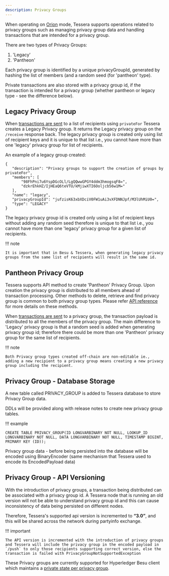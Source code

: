 ```yaml
---
description: Privacy Groups
---
```



When operating on [Orion](../HowTo/Configure/Tessera.md#Orion-Mode) mode, Tessera supports operations related to privacy groups such as managing privacy group data and handling transactions that are intended for a privacy group.

There are two types of Privacy Groups:

1) 'Legacy'
2) 'Pantheon' 

Each privacy group is identified by a unique privacyGroupId, generated by hashing the list of members (and a random seed (for 'pantheon' type).

Private transactions are also stored with a privacy group id, if the transaction is intended for a privacy group (whether pantheon or legacy type - see the difference below).

## Legacy Privacy Group

  When [transactions are sent](https://consensys.github.io/tessera/#operation/encryptStoreAndSendJson) to a list of recipients using `privateFor` Tessera creates a Legacy Privacy group. It returns the Legacy privacy group on the `/receive` response back. The legacy privacy group is created only using list of recipient keys and it is unique to that list i.e., you cannot have more than one 'legacy' privacy group for list of recipients.

An example of a legacy group created:

   ```
   {
      "description": "Privacy groups to support the creation of groups by privateFor",
      "members": [
          "98FhPni7u6YspDGcOLl/LgQQwwGPGY4ddm3hmogsqF8=",
          "dzkrEhkHZ/IjHEaQ6teVTU/kMjiwXTI6Ooljcb56w1M="
      ],
      "name": "legacy",
      "privacyGroupId": "jufzisK63xbXDciV0FW1uAi3vXFDNNJpf/M3lUhMiU0=",
      "type": "LEGACY"
   }
   ```

  The legacy privacy group id is created only using a list of recipient keys without adding any random seed therefore is unique to that list i.e., you cannot have more than one 'legacy' privacy group for a given list of recipients.

!!! note

    It is important that in Besu & Tessera, when generating legacy privacy groups from the same list of recipients will result in the same id.

## Pantheon Privacy Group

  Tessera supports API method to create 'Pantheon' Privacy Group. Upon creation the privacy group is distributed to all members ahead of transaction processing. Other methods to delete, retrieve and find privacy group is common to both privacy group types. Please refer [API reference](https://consensys.github.io/doc.tessera/) for more details on these methods.

  When [transactions are sent](https://consensys.github.io/tessera/#operation/encryptStoreAndSendJson) to a privacy group, the transaction payload is distributed to all the members of the privacy group. The main difference to 'Legacy' privacy group is that a random seed is added when generating privacy group id; therefore there could be more than one 'Pantheon' privacy group for the same list of recipients.


!!! note

    Both Privacy group types created off-chain are non-editable ie., adding a new recipient to a privacy group means creating a new privacy group including the recipient.

## Privacy Group - Database Storage

A new table called PRIVACY_GROUP is added to Tessera database to store Privacy Group data.

DDLs will be provided along with release notes to create new privacy group tables.

!!! example 

    CREATE TABLE PRIVACY_GROUP(ID LONGVARBINARY NOT NULL, LOOKUP_ID LONGVARBINARY NOT NULL, DATA LONGVARBINARY NOT NULL, TIMESTAMP BIGINT, PRIMARY KEY (ID));

Privacy group data - before being persisted into the database will be encoded using BinaryEncoder (same mechanism that Tessera used to encode its EncodedPayload data)

## Privacy Group - API Versioning

With the introduction of privacy groups, a transaction being distributed can be associated with a privacy group id. A Tessera node that is running an old version will not be able to understand privacy group id and this can cause inconsistency of data being persisted on different nodes.

Therefore, Tessera's supported api version is incremented to **“3.0”**, and this will be shared across the network during partyinfo exchange. 

!!! important

    The API version is incremented with the introduction of privacy groups and Tessera will include the privacy group in the encoded payload in `/push` to only those recipients supporting correct version, else the transaction is failed with PrivacyGroupNotSupportedException

These Privacy groups are currently supported for Hyperledger Besu client which maintains a [private state per privacy group](https://besu.hyperledger.org/en/stable/Concepts/Privacy/Privacy-Groups/).

